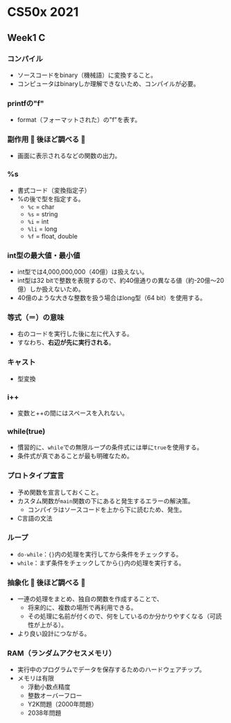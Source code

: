 # CS50x 2021 

## Week1 C

### コンパイル
- ソースコードをbinary（機械語）に変換すること。
- コンピュータはbinaryしか理解できないため、コンパイルが必要。

### printfの"f"
- format（フォーマットされた）の"f"を表す。

### 副作用 🚨 後ほど調べる 🚨
- 画面に表示されるなどの関数の出力。

### %s
- 書式コード（変換指定子）
- %の後で型を指定する。
  - `%c` = char
  - `%s` = string
  - `%i` = int
  - `%li` = long
  - `%f` = float, double

### int型の最大値・最小値
- int型では4,000,000,000（40億）は扱えない。
- int型は32 bitで整数を表現するので、約40億通りの異なる値（約-20億〜20億）しか扱えないため。
- 40億のような大きな整数を扱う場合はlong型（64 bit）を使用する。

### 等式（＝）の意味
- 右のコードを実行した後に左に代入する。
- すなわち、**右辺が先に実行される**。

### キャスト
- 型変換

### i++
- 変数と++の間にはスペースを入れない。

### while(true)
- 慣習的に、`while`での無限ループの条件式には単に`true`を使用する。
- 条件式が真であることが最も明確なため。

### プロトタイプ宣言
- 予め関数を宣言しておくこと。
- カスタム関数が`main`関数の下にあると発生するエラーの解決策。
  - コンパイラはソースコードを上から下に読むため、発生。
- C言語の文法

### ループ
- `do-while`：`{}`内の処理を実行してから条件をチェックする。
- `while`：まず条件をチェックしてから`{}`内の処理を実行する。

### 抽象化 🚨 後ほど調べる 🚨
- 一連の処理をまとめ、独自の関数を作成することで、
  - 将来的に、複数の場所で再利用できる。
  - その処理に名前が付くので、何をしているのか分かりやすくなる（可読性が上がる）。
- より良い設計につながる。

### RAM（ランダムアクセスメモリ）
- 実行中のプログラムでデータを保存するためのハードウェアチップ。
- メモリは有限
  - 浮動小数点精度
  - 整数オーバーフロー
  - Y2K問題（2000年問題）
  - 2038年問題

